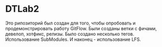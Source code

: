 # DTLab2
Это рипозиторий был создан для того, чтобы опробовать и продемонстрировать работу GitFlow.
Были созданы ветки с фичами, девелоп, хотфикс, релизы. 
Было создано несколько тегов.
Использование SubModules.
И наконец - использование LFS.
